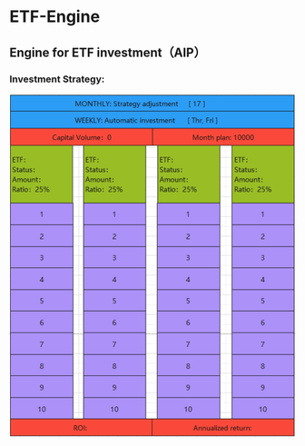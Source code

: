 # ETF-Engine

## Engine for ETF investment（AIP）


### Investment Strategy:

![Engine structure](https://github.com/Cyanostorm/ETF-Engine/blob/main/Engine.png)
